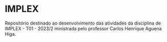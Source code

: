 # IMPLEX
Repositório destinado ao desenvolvimento das atividades da disciplina de IMPLEX - T01 - 2023/2 ministrada pelo professor Carlos Henrique Aguena Higa.
